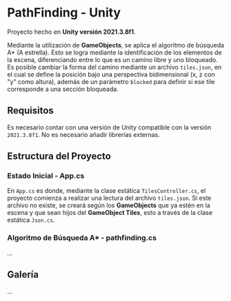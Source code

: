 # PathFinding - Unity

Proyecto hecho en **Unity versión 2021.3.8f1**.

Mediante la utilización de **GameObjects**, se aplica el algoritmo de búsqueda A* (A estrella). Esto se logra mediante la identificación de los elementos de la escena, diferenciando entre lo que es un camino libre y uno bloqueado. Es posible cambiar la forma del camino mediante un archivo `tiles.json`, en el cual se define la posición bajo una perspectiva bidimensional (x, z con "y" como altura), además de un parámetro `blocked` para definir si ese tile corresponde a una sección bloqueada.

## Requisitos

Es necesario contar con una versión de Unity compatible con la versión `2021.3.8f1`. No es necesario añadir librerías externas.

## Estructura del Proyecto

### Estado Inicial - App.cs

En `App.cs` es donde, mediante la clase estática `TilesController.cs`, el proyecto comienza a realizar una lectura del archivo `tiles.json`. Si este archivo no existe, se creará según los **GameObjects** que ya estén en la escena y que sean hijos del **GameObject Tiles**, esto a través de la clase estática `Json.cs`.

### Algoritmo de Búsqueda A* - pathfinding.cs

...

## Galería

...
